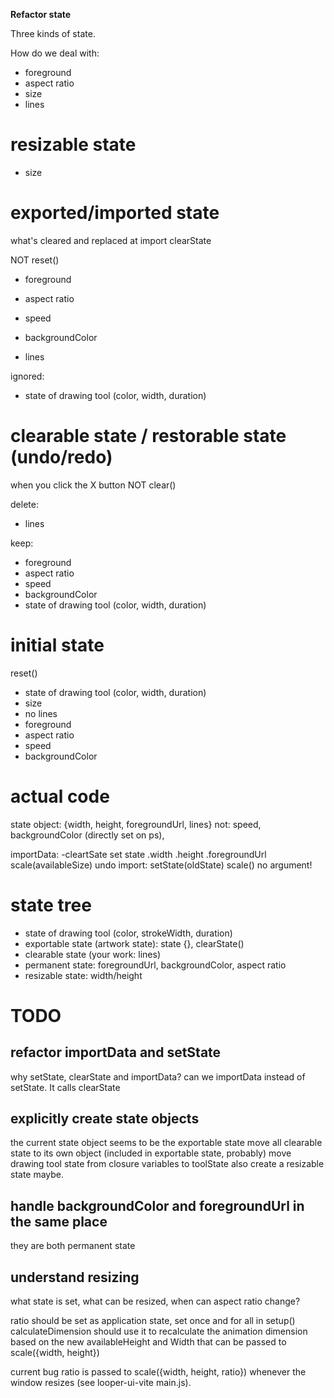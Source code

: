 **Refactor state** 

Three kinds of state.

How do we deal with:
- foreground
- aspect ratio
- size
- lines

# resizable state
- size

# exported/imported state

what's cleared and replaced at import
clearState

NOT reset()

- foreground
- aspect ratio
- speed
- backgroundColor

- lines

ignored:
- state of drawing tool (color, width, duration)

# clearable state / restorable state (undo/redo)

when you click the X button
NOT clear()

delete:
- lines

keep:
- foreground
- aspect ratio
- speed
- backgroundColor
- state of drawing tool (color, width, duration)

# initial state

reset()
- state of drawing tool (color, width, duration)
- size
- no lines
- foreground
- aspect ratio
- speed
- backgroundColor

# actual code
state object: {width, height, foregroundUrl, lines}
not: speed, backgroundColor (directly set on ps), 

importData:
 -cleartSate
  set state .width .height .foregroundUrl
  scale(availableSize)
undo import:
  setState(oldState)
  scale() no argument!

# state tree

- state of drawing tool (color, strokeWidth, duration)
- exportable state (artwork state): state {}, clearState()
 - clearable state (your work: lines)
 - permanent state: foregroundUrl, backgroundColor, aspect ratio
- resizable state: width/height

# TODO
## refactor importData and setState
why setState, clearState and importData?
can we importData instead of setState. It calls clearState

## explicitly create state objects
the current state object seems to be the exportable state
move all clearable state to its own object (included in exportable state, probably)
move drawing tool state from closure variables to toolState
also create a resizable state maybe.

## handle backgroundColor and foregroundUrl in the same place
they are both permanent state

## understand resizing
what state is set, what can be resized, when can aspect ratio change?

ratio should be set as application state, set once and for all in setup()
calculateDimension should use it to recalculate the animation dimension
based on the new availableHeight and Width 
that can be passed to scale({width, height})

current bug ratio is passed to scale({width, height, ratio})
whenever the window resizes (see looper-ui-vite main.js).


